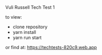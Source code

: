 Vuli Russell Tech Test 1

to view: 
- clone repository
- yarn install
- yarn run start

or find at: https://techtests-820c9.web.app